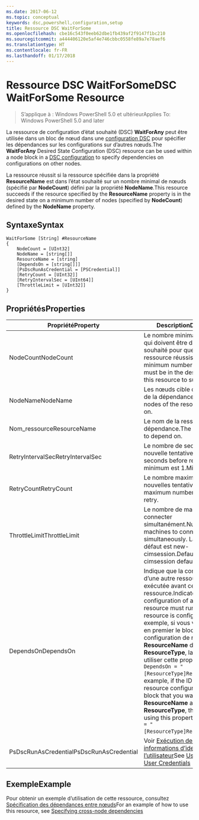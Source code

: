 ```yaml
---
ms.date: 2017-06-12
ms.topic: conceptual
keywords: dsc,powershell,configuration,setup
title: Ressource DSC WaitForSome
ms.openlocfilehash: cbe16c543f0eeb62dbe1fb439af2f9147f1bc210
ms.sourcegitcommit: a444406120e5af4e746cbbc0558fe89a7e78aef6
ms.translationtype: HT
ms.contentlocale: fr-FR
ms.lasthandoff: 01/17/2018
---
```

# <a name="dsc-waitforsome-resource"></a><span data-ttu-id="f3579-103">Ressource DSC WaitForSome</span><span class="sxs-lookup"><span data-stu-id="f3579-103">DSC WaitForSome Resource</span></span>

> <span data-ttu-id="f3579-104">S’applique à : Windows PowerShell 5.0 et ultérieur</span><span class="sxs-lookup"><span data-stu-id="f3579-104">Applies To: Windows PowerShell 5.0 and later</span></span>

<span data-ttu-id="f3579-105">La ressource de configuration d’état souhaité (DSC) **WaitForAny** peut être utilisée dans un bloc de nœud dans une [configuration DSC](configurations.md) pour spécifier les dépendances sur les configurations sur d’autres nœuds.</span><span class="sxs-lookup"><span data-stu-id="f3579-105">The **WaitForAny** Desired State Configuration (DSC) resource can be used within a node block in a [DSC configuration](configurations.md) to specify dependencies on configurations on other nodes.</span></span>

<span data-ttu-id="f3579-106">La ressource réussit si la ressource spécifiée dans la propriété **ResourceName** est dans l’état souhaité sur un nombre minimal de nœuds (spécifié par **NodeCount**) défini par la propriété **NodeName**.</span><span class="sxs-lookup"><span data-stu-id="f3579-106">This resource succeeds if the resource specified by the **ResourceName** property is in the desired state on a minimum number of nodes (specified by **NodeCount**) defined by the **NodeName** property.</span></span> 


## <a name="syntax"></a><span data-ttu-id="f3579-107">Syntaxe</span><span class="sxs-lookup"><span data-stu-id="f3579-107">Syntax</span></span>

```
WaitForSome [String] #ResourceName
{
    NodeCount = [UInt32]
    NodeName = [string[]]
    ResourceName = [string]
    [DependsOn = [string[]]]
    [PsDscRunAsCredential = [PSCredential]]
    [RetryCount = [UInt32]]
    [RetryIntervalSec = [UInt64]]
    [ThrottleLimit = [UInt32]]
}
```

## <a name="properties"></a><span data-ttu-id="f3579-108">Propriétés</span><span class="sxs-lookup"><span data-stu-id="f3579-108">Properties</span></span>

|  <span data-ttu-id="f3579-109">Propriété</span><span class="sxs-lookup"><span data-stu-id="f3579-109">Property</span></span>  |  <span data-ttu-id="f3579-110">Description</span><span class="sxs-lookup"><span data-stu-id="f3579-110">Description</span></span>   | 
|---|---| 
| <span data-ttu-id="f3579-111">NodeCount</span><span class="sxs-lookup"><span data-stu-id="f3579-111">NodeCount</span></span>| <span data-ttu-id="f3579-112">Le nombre minimal de nœuds qui doivent être dans l’état souhaité pour que cette ressource réussisse.</span><span class="sxs-lookup"><span data-stu-id="f3579-112">The minimum number of nodes that must be in the desired state for this resource to succeed.</span></span>|
| <span data-ttu-id="f3579-113">NodeName</span><span class="sxs-lookup"><span data-stu-id="f3579-113">NodeName</span></span>| <span data-ttu-id="f3579-114">Les nœuds cible de la ressource de la dépendance.</span><span class="sxs-lookup"><span data-stu-id="f3579-114">The target nodes of the resource to depend on.</span></span>| 
| <span data-ttu-id="f3579-115">Nom_ressource</span><span class="sxs-lookup"><span data-stu-id="f3579-115">ResourceName</span></span>| <span data-ttu-id="f3579-116">Le nom de la ressource de la dépendance.</span><span class="sxs-lookup"><span data-stu-id="f3579-116">The resource name to depend on.</span></span>| 
| <span data-ttu-id="f3579-117">RetryIntervalSec</span><span class="sxs-lookup"><span data-stu-id="f3579-117">RetryIntervalSec</span></span>| <span data-ttu-id="f3579-118">Le nombre de secondes avant la nouvelle tentative.</span><span class="sxs-lookup"><span data-stu-id="f3579-118">The number of seconds before retrying.</span></span> <span data-ttu-id="f3579-119">Le minimum est 1.</span><span class="sxs-lookup"><span data-stu-id="f3579-119">Minimum is 1.</span></span>| 
| <span data-ttu-id="f3579-120">RetryCount</span><span class="sxs-lookup"><span data-stu-id="f3579-120">RetryCount</span></span>| <span data-ttu-id="f3579-121">Le nombre maximum de nouvelles tentatives.</span><span class="sxs-lookup"><span data-stu-id="f3579-121">The maximum number of times to retry.</span></span>| 
| <span data-ttu-id="f3579-122">ThrottleLimit</span><span class="sxs-lookup"><span data-stu-id="f3579-122">ThrottleLimit</span></span>| <span data-ttu-id="f3579-123">Le nombre de machines à connecter simultanément.</span><span class="sxs-lookup"><span data-stu-id="f3579-123">Number of machines to connect simultaneously.</span></span> <span data-ttu-id="f3579-124">La valeur par défaut est new-cimsession.</span><span class="sxs-lookup"><span data-stu-id="f3579-124">Default is new-cimsession default.</span></span>| 
| <span data-ttu-id="f3579-125">DependsOn</span><span class="sxs-lookup"><span data-stu-id="f3579-125">DependsOn</span></span> | <span data-ttu-id="f3579-126">Indique que la configuration d’une autre ressource doit être exécutée avant celle de cette ressource.</span><span class="sxs-lookup"><span data-stu-id="f3579-126">Indicates that the configuration of another resource must run before this resource is configured.</span></span> <span data-ttu-id="f3579-127">Par exemple, si vous voulez exécuter en premier le bloc de script de configuration de ressource __ResourceName__ de type __ResourceType__, la syntaxe pour utiliser cette propriété est `DependsOn = "[ResourceType]ResourceName"`.</span><span class="sxs-lookup"><span data-stu-id="f3579-127">For example, if the ID of the resource configuration script block that you want to run first is __ResourceName__ and its type is __ResourceType__, the syntax for using this property is `DependsOn = "[ResourceType]ResourceName"`.</span></span>|
| <span data-ttu-id="f3579-128">PsDscRunAsCredential</span><span class="sxs-lookup"><span data-stu-id="f3579-128">PsDscRunAsCredential</span></span> | <span data-ttu-id="f3579-129">Voir [Exécution de DSC avec les informations d’identification de l’utilisateur](https://docs.microsoft.com/en-us/powershell/dsc/runasuser)</span><span class="sxs-lookup"><span data-stu-id="f3579-129">See [Using DSC with User Credentials](https://docs.microsoft.com/en-us/powershell/dsc/runasuser)</span></span> |


## <a name="example"></a><span data-ttu-id="f3579-130">Exemple</span><span class="sxs-lookup"><span data-stu-id="f3579-130">Example</span></span>

<span data-ttu-id="f3579-131">Pour obtenir un exemple d’utilisation de cette ressource, consultez [Spécification des dépendances entre nœuds](crossNodeDependencies.md)</span><span class="sxs-lookup"><span data-stu-id="f3579-131">For an example of how to use this resource, see [Specifying cross-node dependencies](crossNodeDependencies.md)</span></span>

